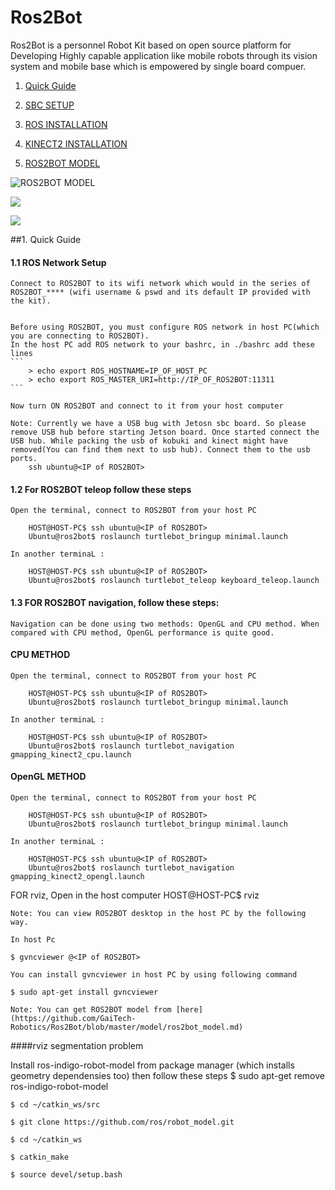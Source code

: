 # Ros2Bot 

Ros2Bot is a personnel Robot Kit based on open source platform for Developing Highly capable application like mobile robots through its vision system and mobile base which is empowered by single board compuer.

1. [Quick Guide](#1-quick-guide)

2. [SBC SETUP](https://github.com/GaiTech-Robotics/Ros2Bot/blob/master/Jetson%20Board%20setup.md#2-sbc-setup)

3. [ROS INSTALLATION](https://github.com/GaiTech-Robotics/Ros2Bot/blob/master/ROS%20and%20KINECT2%20installation.md#3-ros-installation)

4. [KINECT2 INSTALLATION](https://github.com/GaiTech-Robotics/Ros2Bot/blob/master/ROS%20and%20KINECT2%20installation.md#4-kinect2-installation)

5. [ROS2BOT MODEL](https://github.com/GaiTech-Robotics/Ros2Bot/blob/master/model/ros2bot_model.md#ros2bot-model-for-your-host-computer-is-provided-by-altering-changes-for-turtlebot-description)


![ROS2BOT MODEL](http://letsmakerobots.com/files/field_primary_image/Screenshot_from_2015-10-23_08_44_48.png?)

![](http://letsmakerobots.com/files/Screenshot_from_2015-10-23_08_44_26.png) 

![](http://letsmakerobots.com/files/Screenshot_from_2015-11-02_07_43_39.png)


##1. Quick Guide

####  1.1 ROS Network Setup
	
	Connect to ROS2BOT to its wifi network which would in the series of ROS2BOT_**** (wifi username & pswd and its default IP provided with the kit). 
	
	
	Before using ROS2BOT, you must configure ROS network in host PC(which you are connecting to ROS2BOT).
	In the host PC add ROS network to your bashrc, in ./bashrc add these lines
	```
		> echo export ROS_HOSTNAME=IP_OF_HOST_PC 
		> echo export ROS_MASTER_URI=http://IP_OF_ROS2BOT:11311
	```
		
	Now turn ON ROS2BOT and connect to it from your host computer

	Note: Currently we have a USB bug with Jetosn sbc board. So please remove USB hub before starting Jetson board. Once started connect the USB hub. While packing the usb of kobuki and kinect might have removed(You can find them next to usb hub). Connect them to the usb ports.
		ssh ubuntu@<IP of ROS2BOT>
	
####  1.2 For ROS2BOT teleop follow these steps
    Open the terminal, connect to ROS2BOT from your host PC 
    
		HOST@HOST-PC$ ssh ubuntu@<IP of ROS2BOT>
		Ubuntu@ros2bot$ roslaunch turtlebot_bringup minimal.launch
		
    In another terminaL :
    
		HOST@HOST-PC$ ssh ubuntu@<IP of ROS2BOT>
		Ubuntu@ros2bot$ roslaunch turtlebot_teleop keyboard_teleop.launch

####  1.3 FOR ROS2BOT navigation, follow these steps:

	Navigation can be done using two methods: OpenGL and CPU method. When compared with CPU method, OpenGL performance is quite good.
####	CPU METHOD
    Open the terminal, connect to ROS2BOT from your host PC 
		
		HOST@HOST-PC$ ssh ubuntu@<IP of ROS2BOT>
		Ubuntu@ros2bot$ roslaunch turtlebot_bringup minimal.launch

    In another terminaL :
		
		HOST@HOST-PC$ ssh ubuntu@<IP of ROS2BOT>
		Ubuntu@ros2bot$ roslaunch turtlebot_navigation gmapping_kinect2_cpu.launch
		
####	OpenGL METHOD
    Open the terminal, connect to ROS2BOT from your host PC 
		
		HOST@HOST-PC$ ssh ubuntu@<IP of ROS2BOT>
		Ubuntu@ros2bot$ roslaunch turtlebot_bringup minimal.launch

    In another terminaL :
		
		HOST@HOST-PC$ ssh ubuntu@<IP of ROS2BOT>
		Ubuntu@ros2bot$ roslaunch turtlebot_navigation gmapping_kinect2_opengl.launch
		
  FOR rviz,
		Open in the host computer
		HOST@HOST-PC$ rviz
		
	Note: You can view ROS2BOT desktop in the host PC by the following way.
	
	In host Pc
	
	$ gvncviewer @<IP of ROS2BOT>
	
	You can install gvncviewer in host PC by using following command
	
	$ sudo apt-get install gvncviewer
	
	Note: You can get ROS2BOT model from [here](https://github.com/GaiTech-Robotics/Ros2Bot/blob/master/model/ros2bot_model.md)
	
	


####rviz segmentation problem

  Install ros-indigo-robot-model from package manager (which installs geometry dependensies too)
then follow these steps
	$ sudo apt-get remove ros-indigo-robot-model
	
	$ cd ~/catkin_ws/src
	
	$ git clone https://github.com/ros/robot_model.git
	
	$ cd ~/catkin_ws
	
	$ catkin_make
	
	$ source devel/setup.bash


##
